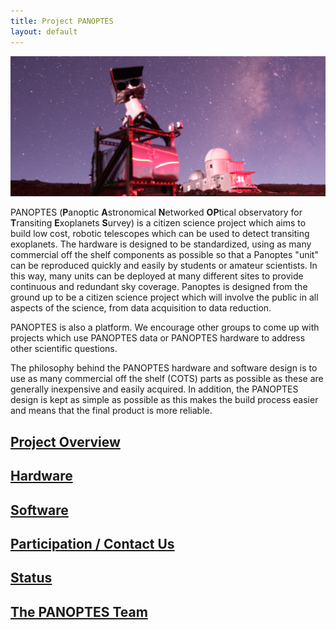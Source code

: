 ```yaml
---
title: Project PANOPTES
layout: default
---
```


<img src="images/PanoptesPrototype_v2_cropped.png" width="750px" class="img-rounded">

PANOPTES (**P**anoptic **A**stronomical **N**etworked **OP**tical observatory for **T**ransiting **E**xoplanets **S**urvey) is a citizen science project which aims to build low cost, robotic telescopes which can be used to detect transiting exoplanets.  The hardware is designed to be standardized, using as many commercial off the shelf components as possible so that a Panoptes "unit" can be reproduced quickly and easily by students or amateur scientists.  In this way, many units can be deployed at many different sites to provide continuous and redundant sky coverage.  Panoptes is designed from the ground up to be a citizen science project which will involve the public in all aspects of the science, from data acquisition to data reduction.

PANOPTES is also a platform.  We encourage other groups to come up with  projects which use PANOPTES data or PANOPTES hardware to address other scientific questions.

The philosophy behind the PANOPTES hardware and software design is to use as many commercial off the shelf (COTS) parts as possible as these are generally inexpensive and easily acquired.  In addition, the PANOPTES design is kept as simple as possible as this makes the build process easier and means that the final product is more reliable.

## [Project Overview](what.html)

## [Hardware](hardware.html)

## [Software](software.html)

## [Participation / Contact Us](contact.html)

## [Status](status.html)

## [The PANOPTES Team](team.html)
